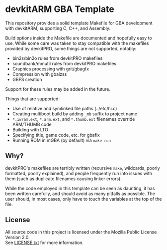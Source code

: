 # devkitARM GBA Template

This repository provides a solid template Makefile for GBA development with
devkitARM, supporting C, C++, and Assembly.

Build options inside the Makefile are documented and hopefully easy to use.
While some care was taken to stay compatible with the makefiles provided by
devkitPRO, some things are not supported, notably:

- bin2s/bin2o rules from devkitPRO makefiles
- soundbank/mmutil rules from devkitPRO makefiles
- Graphics processing with grit/gbagfx
- Compression with gbalzss
- GBFS creation

Support for these rules may be added in the future.

Things that are supported:

- Use of relative and symlinked file paths (../etc/hi.c)
- Creating multiboot build by adding `_mb` suffix to project name
- `*.iwram.ext`, `*.arm.ext`, and `*.thumb.ext` filenames override ARM/THUMB code
- Building with LTO
- Specifying title, game code, etc. for gbafix
- Running ROM in mGBA (by default) via `make run`

## Why?

devkitPRO's makefiles are terribly written (recursive `make`, wildcards,
poorly formatted, poorly explained), and people frequently run into issues with
them (such as duplicate filenames causing linker errors).

While the code employed in this template can be seen as daunting, it has been
written carefully, and should avoid as many pitfalls as possible. The user
should, in most cases, only have to touch the variables at the top of the file.

## License

All source code in this project is licensed under the
Mozilla Public License Version 2.0.\
See [LICENSE.txt](./LICENSE.txt) for more information.
